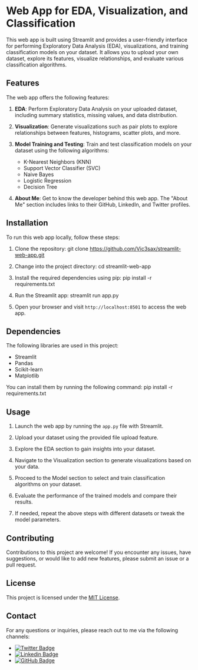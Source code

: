 # Web App for EDA, Visualization, and Classification

This web app is built using Streamlit and provides a user-friendly interface for performing Exploratory Data Analysis (EDA), visualizations, and training classification models on your dataset. It allows you to upload your own dataset, explore its features, visualize relationships, and evaluate various classification algorithms.

## Features

The web app offers the following features:

1. **EDA**: Perform Exploratory Data Analysis on your uploaded dataset, including summary statistics, missing values, and data distribution.

2. **Visualization**: Generate visualizations such as pair plots to explore relationships between features, histograms, scatter plots, and more.

3. **Model Training and Testing**: Train and test classification models on your dataset using the following algorithms:
   - K-Nearest Neighbors (KNN)
   - Support Vector Classifier (SVC)
   - Naive Bayes
   - Logistic Regression
   - Decision Tree

4. **About Me**: Get to know the developer behind this web app. The "About Me" section includes links to their GitHub, LinkedIn, and Twitter profiles.

## Installation

To run this web app locally, follow these steps:

1. Clone the repository: git clone https://github.com/Vic3sax/streamlit-web-app.git

2. Change into the project directory: cd streamlit-web-app

3. Install the required dependencies using pip: pip install -r requirements.txt

4. Run the Streamlit app: streamlit run app.py


5. Open your browser and visit `http://localhost:8501` to access the web app.

## Dependencies

The following libraries are used in this project:

- Streamlit
- Pandas
- Scikit-learn
- Matplotlib

You can install them by running the following command: pip install -r requirements.txt


## Usage

1. Launch the web app by running the `app.py` file with Streamlit.

2. Upload your dataset using the provided file upload feature.

3. Explore the EDA section to gain insights into your dataset.

4. Navigate to the Visualization section to generate visualizations based on your data.

5. Proceed to the Model section to select and train classification algorithms on your dataset.

6. Evaluate the performance of the trained models and compare their results.

7. If needed, repeat the above steps with different datasets or tweak the model parameters.

## Contributing

Contributions to this project are welcome! If you encounter any issues, have suggestions, or would like to add new features, please submit an issue or a pull request.

## License

This project is licensed under the [MIT License](https://opensource.org/licenses/MIT).

## Contact

For any questions or inquiries, please reach out to me via the following channels:

- [![Twitter Badge](https://img.shields.io/badge/-@SaxVictory-1ca0f1?style=flat&labelColor=1ca0f1&logo=twitter&logoColor=white)](https://twitter.com/SaxVictory) 
- [![Linkedin Badge](https://img.shields.io/badge/-Victory_Nnaji-0e76a8?style=flat&labelColor=0e76a8&logo=linkedin&logoColor=white)](https://www.linkedin.com/in/victory-nnaji-8186231b7/)
-  [![GitHub Badge](https://img.shields.io/badge/-Vic3sax-black?style=flat&labelColor=black&logo=github&logoColor=white)](https://github.com/Vic3sax)








